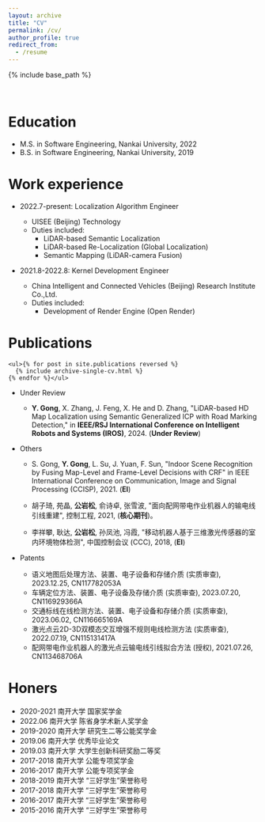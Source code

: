 ```yaml
---
layout: archive
title: "CV"
permalink: /cv/
author_profile: true
redirect_from:
  - /resume
---
```


{% include base_path %}

<br/>

Education
====
* M.S. in Software Engineering, Nankai University, 2022
* B.S. in Software Engineering, Nankai University, 2019

Work experience
====
* 2022.7-present: Localization Algorithm Engineer
  * UISEE (Beijing) Technology
  * Duties included:
    * LiDAR-based Semantic Localization
    * LiDAR-based Re-Localization (Global Localization)
    * Semantic Mapping (LiDAR-camera Fusion)


* 2021.8-2022.8: Kernel Development Engineer
  * China Intelligent and Connected Vehicles (Beijing) Research Institute Co.,Ltd.
  * Duties included:
    * Development of Render Engine (Open Render)

<!-- Projects
======
  <!-- <ul>{% for post in site.projects reversed %}
    {% include archive-single-talk-cv.html %}
  {% endfor %}</ul> -->

Publications
====
    <ul>{% for post in site.publications reversed %}
      {% include archive-single-cv.html %}
    {% endfor %}</ul>

  * Under Review

    * **Y. Gong**, X. Zhang, J. Feng, X. He and D. Zhang, "LiDAR-based HD Map Localization using Semantic Generalized ICP with Road Marking Detection," in **IEEE/RSJ International Conference on Intelligent Robots and Systems (IROS)**, 2024. (**Under Review**)
  
  * Others
    * S. Gong, **Y. Gong**, L. Su, J. Yuan, F. Sun, "Indoor Scene Recognition by Fusing Map-Level and Frame-Level Decisions with CRF" in IEEE International Conference on Communication, Image and Signal Processing (CCISP), 2021. (**EI**)

    * 胡子琦, 苑晶, **公岩松**, 俞诗卓, 张雪波, "面向配网带电作业机器人的输电线引线重建", 控制工程, 2021, (**核心期刊**)。

    * 李祥攀, 耿达, **公岩松**, 孙凤池, 冯霞, "移动机器人基于三维激光传感器的室内环境物体检测", 中国控制会议 (CCC), 2018, (**EI**)
  
  * Patents
    - 语义地图后处理方法、装置、电子设备和存储介质 (实质审查), 2023.12.25, CN117782053A
    - 车辆定位方法、装置、电子设备及存储介质 (实质审查), 2023.07.20, CN116929366A
    - 交通标线在线检测方法、装置、电子设备和存储介质 (实质审查), 2023.06.02, CN116665169A
    - 激光点云2D-3D双模态交互增强不规则电线检测方法 (实质审查), 2022.07.19, CN115131417A
    - 配网带电作业机器人的激光点云输电线引线拟合方法 (授权), 2021.07.26, CN113468706A
  
Honers
====
  - 2020-2021 南开大学 国家奖学金
  - 2022.06   南开大学 陈省身学术新人奖学金
  - 2019-2020 南开大学 研究生二等公能奖学金
  - 2019.06   南开大学 优秀毕业论文
  - 2019.03   南开大学 大学生创新科研奖励二等奖
  - 2017-2018 南开大学 公能专项奖学金
  - 2016-2017 南开大学 公能专项奖学金
  - 2018-2019 南开大学 “三好学生”荣誉称号
  - 2017-2018 南开大学 “三好学生”荣誉称号
  - 2016-2017 南开大学 “三好学生”荣誉称号
  - 2015-2016 南开大学 “三好学生”荣誉称号
